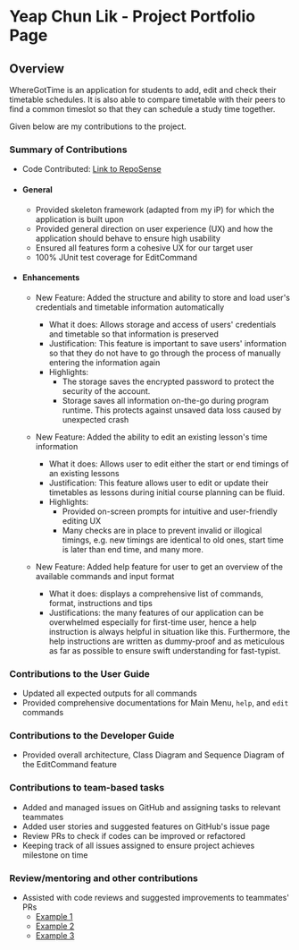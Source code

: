 # Yeap Chun Lik - Project Portfolio Page

## Overview
WhereGotTime is an application for students to add, edit and check their timetable schedules.
It is also able to compare timetable with their peers to find a common timeslot 
so that they can schedule a study time together.

Given below are my contributions to the project.

### Summary of Contributions

* Code Contributed:
[Link to RepoSense](https://nus-cs2113-ay2021s1.github.io/tp-dashboard/#breakdown=true&search=yeapcl)

* #### General
    - Provided skeleton framework (adapted from my iP) for which the application is built upon
    - Provided general direction on user experience (UX) and how the application should behave to ensure high usability
    - Ensured all features form a cohesive UX for our target user
    - 100% JUnit test coverage for EditCommand

* #### Enhancements
    * New Feature: Added the structure and ability to store and load user's credentials and timetable information automatically
        * What it does: Allows storage and access of users' credentials and timetable so that information is preserved
        * Justification: This feature is important to save users' information so that they do not have to go through the process of manually entering the information again
        * Highlights:
            * The storage saves the encrypted password to protect the security of the account.
            * Storage saves all information on-the-go during program runtime. This protects against unsaved data loss caused by unexpected crash
    
    * New Feature: Added the ability to edit an existing lesson's time information
        * What it does: Allows user to edit either the start or end timings of an existing lessons
        * Justification: This feature allows user to edit or update their timetables as lessons during initial course planning can be fluid.
        * Highlights:
            * Provided on-screen prompts for intuitive and user-friendly editing UX
            * Many checks are in place to prevent invalid or illogical timings, e.g. new timings are identical to old ones, start time is later than end time, and many more.
            
    * New Feature: Added help feature for user to get an overview of the available commands and input format
        * What it does: displays a comprehensive list of commands, format, instructions and tips
        * Justifications: the many features of our application can be overwhelmed especially for first-time user, hence a help instruction is always helpful in situation like this.
        Furthermore, the help instructions are written as dummy-proof and as meticulous as far as possible to ensure swift understanding for fast-typist.

### Contributions to the User Guide
- Updated all expected outputs for all commands
- Provided comprehensive documentations for Main Menu, `help`, and `edit` commands

### Contributions to the Developer Guide 
- Provided overall architecture, Class Diagram and Sequence Diagram of the EditCommand feature

### Contributions to team-based tasks
 - Added and managed issues on GitHub and assigning tasks to relevant teammates
 - Added user stories and suggested features on GitHub's issue page
 - Review PRs to check if codes can be improved or refactored
 - Keeping track of all issues assigned to ensure project achieves milestone on time
 
### Review/mentoring and other contributions
* Assisted with code reviews and suggested improvements to teammates' PRs
    * [Example 1](https://github.com/AY2021S1-CS2113-T13-3/tp/pull/181#pullrequestreview-523577115)
    * [Example 2](https://github.com/AY2021S1-CS2113-T13-3/tp/pull/77#pullrequestreview-516325424)
    * [Example 3](https://github.com/AY2021S1-CS2113-T13-3/tp/pull/187#discussion_r517997089)
